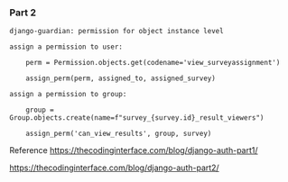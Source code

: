### Part 2
    django-guardian: permission for object instance level
    
    assign a permission to user: 
    
        perm = Permission.objects.get(codename='view_surveyassignment')

        assign_perm(perm, assigned_to, assigned_survey)

    assign a permission to group:

        group = Group.objects.create(name=f"survey_{survey.id}_result_viewers")
        
        assign_perm('can_view_results', group, survey)



Reference
https://thecodinginterface.com/blog/django-auth-part1/

https://thecodinginterface.com/blog/django-auth-part2/


